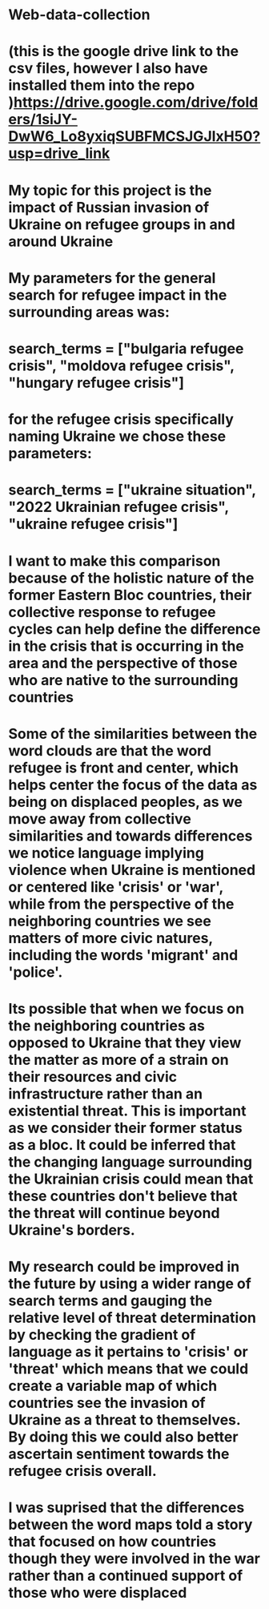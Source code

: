 # Web-data-collection
# (this is the google drive link to the csv files, however I also have installed them into the repo )https://drive.google.com/drive/folders/1siJY-DwW6_Lo8yxiqSUBFMCSJGJIxH50?usp=drive_link
#
# My topic for this project is the impact of Russian invasion of Ukraine on refugee groups in and around Ukraine
#
# My parameters for the general search for refugee impact in the surrounding areas was:
# search_terms = ["bulgaria refugee crisis", "moldova refugee crisis", "hungary refugee crisis"]
# for the refugee crisis specifically naming Ukraine we chose these parameters:
# search_terms = ["ukraine situation", "2022 Ukrainian refugee crisis", "ukraine refugee crisis"]
# 
# I want to make this comparison because of the holistic nature of the former Eastern Bloc countries, their collective response to refugee cycles can help define the difference in the crisis that is occurring in the area and the perspective of those who are native to the surrounding countries
#
# Some of the similarities between the word clouds are that the word refugee is front and center, which helps center the focus of the data as being on displaced peoples, as we move away from collective similarities  and towards differences we notice language implying violence when Ukraine is mentioned or centered like 'crisis' or 'war', while from the perspective of the neighboring countries we see matters of more civic natures, including the words 'migrant' and 'police'. 
#
# Its possible that when we focus on the neighboring countries as opposed to Ukraine that they view the matter as more of a strain on their resources and civic infrastructure rather than an existential threat. This is important as we consider their former status as a bloc. It could be inferred that the changing language surrounding the Ukrainian crisis could mean that these countries don't believe that the threat will continue beyond Ukraine's borders.
#
# My research could be improved in the future by using a wider range of search terms and gauging the relative level of threat determination by checking the gradient of language as it pertains to 'crisis' or 'threat' which means that we could create a variable map of which countries see the invasion of Ukraine as a threat to themselves. By doing this we could also better ascertain sentiment towards the refugee crisis overall. 
#
# I was suprised that the differences between the word maps told a story that focused on how countries though they were involved in the war rather than a continued support of those who were displaced
